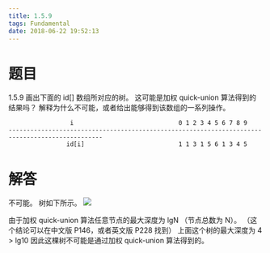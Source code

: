 ```yaml
---
title: 1.5.9
tags: Fundamental
date: 2018-06-22 19:52:13
---
```


# 题目

1.5.9
画出下面的 id[] 数组所对应的树。
这可能是加权 quick-union 算法得到的结果吗？ 
解释为什么不可能，或者给出能够得到该数组的一系列操作。

```
                 i                             0 1 2 3 4 5 6 7 8 9
------------------------------------------------------------------------------------------------
                id[i]                          1 1 3 1 5 6 1 3 4 5
```


# 解答

不可能。  树如下所示。
![](./1.png)

由于加权 quick-union 算法任意节点的最大深度为 lgN （节点总数为 N）。 
（这个结论可以在中文版 P146，或者英文版 P228 找到） 
上面这个树的最大深度为 4 > lg10 
因此这棵树不可能是通过加权 quick-union 算法得到的。